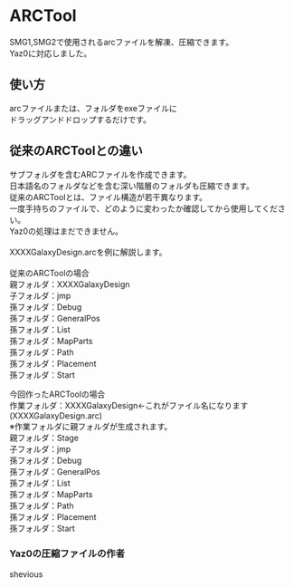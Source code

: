 # ARCTool
SMG1,SMG2で使用されるarcファイルを解凍、圧縮できます。<br>
Yaz0に対応しました。

## 使い方
arcファイルまたは、フォルダをexeファイルに<br>
ドラッグアンドドロップするだけです。<br>

## 従来のARCToolとの違い
サブフォルダを含むARCファイルを作成できます。<br>
日本語名のフォルダなどを含む深い階層のフォルダも圧縮できます。<br>
従来のARCToolとは、ファイル構造が若干異なります。<br>
一度手持ちのファイルで、どのように変わったか確認してから使用してください。<br>
Yaz0の処理はまだできません。<br>
<br>
XXXXGalaxyDesign.arcを例に解説します。<br>
<br>
従来のARCToolの場合<br>
親フォルダ：XXXXGalaxyDesign<br>
子フォルダ：jmp<br>
孫フォルダ：Debug<br>
孫フォルダ：GeneralPos<br>
孫フォルダ：List<br>
孫フォルダ：MapParts<br>
孫フォルダ：Path<br>
孫フォルダ：Placement<br>
孫フォルダ：Start<br>

今回作ったARCToolの場合<br>
作業フォルダ：XXXXGalaxyDesign←これがファイル名になります(XXXXGalaxyDesign.arc)<br>
※作業フォルダに親フォルダが生成されます。<br>
親フォルダ：Stage<br>
子フォルダ：jmp<br>
孫フォルダ：Debug<br>
孫フォルダ：GeneralPos<br>
孫フォルダ：List<br>
孫フォルダ：MapParts<br>
孫フォルダ：Path<br>
孫フォルダ：Placement<br>
孫フォルダ：Start<br>

### Yaz0の圧縮ファイルの作者
shevious
